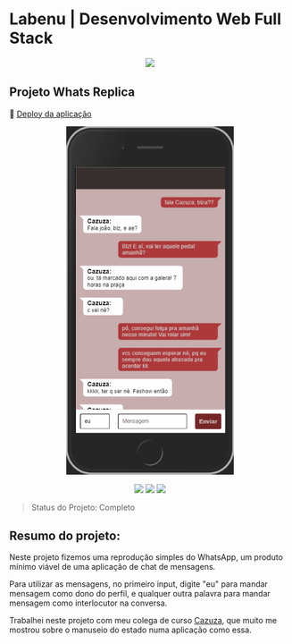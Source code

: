 # Labenu | Desenvolvimento Web Full Stack

<p align="center">
  <img src="https://user-images.githubusercontent.com/59856574/86274338-e7bbd280-bba7-11ea-9b0f-312418c0c364.png"/>
</p>

## Projeto Whats Replica

:dash: [Deploy da aplicação](http://bizarre-cook.surge.sh/)

<p align="center">
  <img width="300px" src="https://github.com/joaopf4/whatsReplica/blob/master/src/img/gifMockup.gif"/>
</p>


<p align="center">
  <img src="https://img.shields.io/static/v1?label=react&message=framework&color=blue&style=for-the-badge&logo=REACT"/>
  <img src="https://img.shields.io/static/v1?label=javascript&message=language&color=yellow&style=for-the-badge&logo=JAVASCRIPT"/>
  <img src="https://img.shields.io/static/v1?label=styled-component&message=library&color=pink&style=for-the-badge&logo=STYLED-COMPONENTS"/>
</p>

> Status do Projeto: Completo

## Resumo do projeto:

Neste projeto fizemos uma reprodução simples do WhatsApp, um produto mínimo viável de uma aplicação de chat de mensagens. 

Para utilizar as mensagens, no primeiro input, digite "eu" para mandar mensagem como dono do perfil, e qualquer outra palavra para mandar mensagem como interlocutor na conversa. 


Trabalhei neste projeto com meu colega de curso [Cazuza](https://github.com/cazuzabarberino), que muito me mostrou sobre o manuseio do estado numa aplicação como essa.

